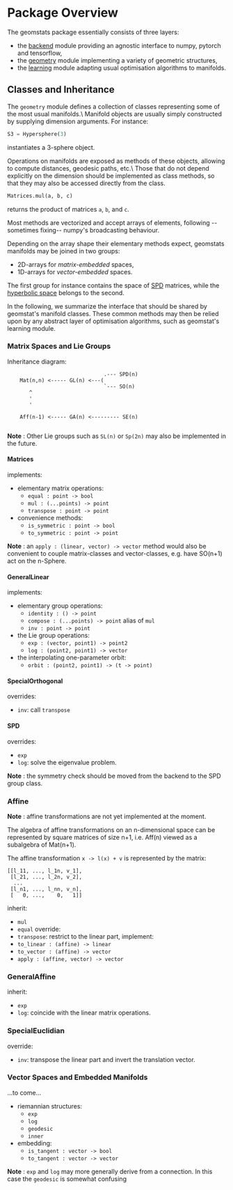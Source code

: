 # Package Overview

The geomstats package essentially consists of three layers: 
+ the [backend](geomstats/backend) module 
providing an agnostic interface to numpy, pytorch and tensorflow,
+ the [geometry](geomstats/geometry) module 
implementing a variety of geometric structures, 
+ the [learning](geomstats/learning) module
adapting usual optimisation algorithms to manifolds.

## Classes and Inheritance 

The `geometry` module defines a collection of classes 
representing some of the most usual manifolds.\\
Manifold objects are usually simply constructed by supplying 
dimension arguments. For instance: 
```python
S3 = Hypersphere(3)
```
instantiates a 3-sphere object. 

Operations on manifolds are exposed as methods of these objects, 
allowing to compute distances, geodesic paths, etc.\\
Those that do not depend explicitly on the dimension 
should be implemented as class methods, 
so that they may also be accessed directly 
from the class. 
```python
Matrices.mul(a, b, c)
```
returns the product of matrices `a`, `b`, and `c`.

Most methods are vectorized 
and accept arrays of elements, following --sometimes fixing--
numpy's broadcasting behaviour.

Depending on the array shape their elementary methods expect, 
geomstats manifolds may be joined in two groups:
+ 2D-arrays for _matrix-embedded_ spaces,
+ 1D-arrays for _vector-embedded_ spaces.

The first group for instance contains the space of 
[SPD](geomstats/geometry/spd_matrices_space.py) matrices, 
while the [hyperbolic space](geomstats/geometry/hyperbolic_space.py)
belongs to the second. 

In the following, we summarize the interface that should be shared by geomstat's 
manifold classes. 
These common methods may then be relied upon by any abstract layer 
of optimisation algorithms, such as geomstat's learning module.

### Matrix Spaces and Lie Groups

Inheritance diagram:

```
                               .--- SPD(n)                  
    Mat(n,n) <----- GL(n) <---(                             
                               `--- SO(n)                   
       ^                                                   
       '                                                  
       '                                                    

    Aff(n-1) <----- GA(n) <--------- SE(n)                       
                                                            
```
__Note__ : 
Other Lie groups such as `SL(n)` or `Sp(2n)` may also be implemented in the future.

#### Matrices

implements:
-  elementary matrix operations: 
    + `equal : point -> bool`
    + `mul : (...points) -> point`
    + `transpose : point -> point`
- convenience methods:
    + `is_symmetric : point -> bool`
    + `to_symmetric : point -> point` 

__Note__ : 
an `apply : (linear, vector) -> vector` method
would also be convenient to couple matrix-classes and vector-classes, 
e.g. have SO(n+1) act on the n-Sphere.


#### GeneralLinear 

implements:
- elementary group operations:
    + `identity : () -> point`
    + `compose : (...points) -> point` alias of `mul`
    + `inv : point -> point`
- the Lie group operations: 
    + `exp : (vector, point1) -> point2`
    + `log : (point2, point1) -> vector`
- the interpolating one-parameter orbit:
    + `orbit : (point2, point1) -> (t -> point)`

#### SpecialOrthogonal

overrides: 
+ `inv`: call `transpose`

#### SPD 

overrides:
+ `exp`  
+ `log`: solve the eigenvalue problem. 

__Note__ : 
the symmetry check should be moved from the backend to the SPD group class. 

### Affine 

__Note__ : 
affine transformations are not yet implemented at the moment.  

The algebra of affine transformations on an n-dimensional space
can be represented by square matrices of size n+1, 
i.e. Aff(n) viewed as a subalgebra of Mat(n+1). 

The affine transformation `x -> l(x) + v` is represented by the matrix: 
```
[[l_11, ..., l_1n, v_1],
 [l_21, ..., l_2n, v_2],
  ...
 [l_n1, ..., l_nn, v_n],
 [   0, ...,    0,   1]]
```

inherit:
+ `mul`
+ `equal`
override:
+ `transpose`: restrict to the linear part,
implement: 
+ `to_linear : (affine) -> linear`
+ `to_vector : (affine) -> vector`
+ `apply : (affine, vector) -> vector`

### GeneralAffine

inherit: 
+ `exp`
+ `log`: coincide with the linear matrix operations. 

### SpecialEuclidian

override:
+ `inv`: transpose the linear part and invert the translation vector. 

### Vector Spaces and Embedded Manifolds

...to come...

+ riemannian structures:
    - `exp`
    - `log`
    - `geodesic`
    - `inner`
+ embedding: 
    - `is_tangent : vector -> bool`
    - `to_tangent : vector -> vector`

__Note__ :
`exp` and `log` may more generally derive from a connection. 
In this case the `geodesic` is somewhat confusing 

